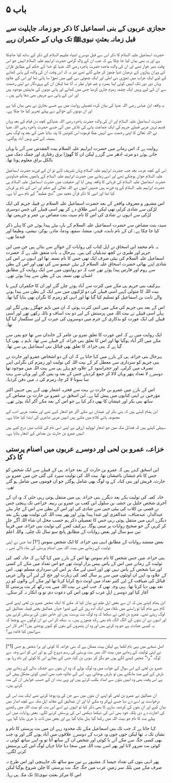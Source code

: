 # باب ۵

## حجازی عربوں کے بنی اسماعیل کا ذکر جو زمانہ جاہلیت سے قبل زمانہ بعثتِ نبویﷺ تک وہاں کے حکمران رہے

حضرت اسماعیل علیہ السلام کا ذکر اس سے قبل دوسرے انبیاء علیہم السلام کے ذکر کے ساتھ کیا جاچکا ہے اور یہ بھی بیان کیا جا چکا ہے کہ جب ان کے والد گرامی حضرت ابراہیم علیہ السلام انہیں جو اس وقت شیر خوار تھے اور ان کی والدہ ماجدہ حضرت ہاجرہ رضی اللہ عنہا کو خدا کے حکم کے مطابق فاران کے ویران پہاڑوں کے درمیان تنہا چھوڑ کر چلے گئے تھے نیز یہ کہ اس وقت ان کی والدہ کے پاس کھانے کے لیے ایک جراب میں تھوڑی سی املی اور ایک چھوٹی سی کپی میں تھوڑا سا پانی تھا اور اس کے علاوہ وہاں دور دور تک انہیں کوئی اپنا ہمدرد و غم خوار نظر نہ آتا تھا لیکن ان کے پروردگار نے اپنی رحمت سے ان کے لیے وہیں ایک چشمہ زمزم جاری کردیا جس میں کھانے اور پانی دونوں کی ماہیتیں موجود ہیں اور اس کے پانی سے مریض بھی شفا پاتے ہیں ۔

یہ واقعہ ابن عباس رضی اللہ عنہا کی بیان کردہ تفصیلی روایت میں ہے جسے بخاریؒ نے بھی بیان کیا ہے اور ان دونوں کے حوالے سے پہلے تحریر کیا جا چکا ہے۔

حضرت اسماعیل علیہ السلام اور ان کی والدہ حضرت ہاجرہ رضی اللہ عنہاکے کچھ دن قیام کے بعد وہاں قدیم ترین عربی قبیلے جرہم کی ایک جماعت پانی کی تلاش میں آئی جسے حضرت ہاجرہ رضی اللہ عنہا نے اللہ تعالیٰ کا اپنی رحمت سے انہیں عطا فرمودہ اس کنوئیں کا پتہ بتایا جس کے بعد وہ لوگ بھی ہمیشہ کے لیے وہیں آباد ہوگئے۔

روایت ہے کہ اس زمانے میں حضرت ابراہیم علیہ السلام بیت المقدس سے آتے یا وہاں جاتے ہوئے دو مرتبہ ادھر سے گزرے لیکن ان کا گھوڑا برق رفتاری اور چمک دمک میں بالکل براق معلوم ہوتا تھا۔

اس کے کچھ عرصہ بعد جب حضرت ابراہیم علیہ السلام وہاں تشریف لائے تو ان کے فرزند حضرت اسماعیل علیہ السلام جوان ہوچکے تھے اور اسی زمانے میں حضرت ابراہیم علیہ السلام کے ہاتھوں بحکم خداوندی حضرت اسماعیل علیہ السلام کی قربانی کا واقعہ پیش آیا اور حقیقت میں حضرت اسماعیل علیہ السلام ہی حضرت ابراہیم علیہ السلام کے وہ فرزند ہیں جنہیں انہوں نے اللہ تعالیٰ کے حکم اور اس کے نام پر قربان کیا تھا اور انہی کا ذکر قرآن مجید میں ”ذبح عظیم“ کے نام سے آیا ہے۔

اس مشہور و معروف واقعے کے بعد حضرت اسماعیل علیہ السلام نے قبیلہ جرہم کی ایک لڑکی سے شادی کرلی تھی لیکن اسے طلاق دے کر پھر اسی قبیلے کی جس دوسری لڑکی سے انہوں نے شادی کی اس کا نام سیدہ بنت مضاض بن عمر و جرہمی تھا۔

سیدہ بنت مضاض سے حضرت اسماعیل علیہ السلام کے بارہ بیٹے پیدا ہوئے جن کا پہلے ذکر کیا جا چکا ہے۔ ان کے نام نابت، قیدر، منشا، سمع، ودما، مادر، یوکر، نیشی، وطیما اور قیدما تھے۔

یہ نام محمد ابن اسحاق نے اہل کتاب کی روایات کے حوالے سے بتائے ہیں جن میں ابن جریر اور طبری نے کچھ تبدیلیاں کی ہیں۔ بہرحال یہ بات متفق علیہ ہے کہ حضرت اسماعیل علیہ السلام کی بیٹی صرف ایک تھی جس کا نام نسمہ تھا اور انہوں نے اس کی شادی اپنے بھائی حضرت اسحاق علیہ السلام کے بیٹے عیصو سے کی تھی اور اس کے بطن سے روم اور فارس پیدا ہوئے تھے جب کہ دو روایتوں میں سے ایک روایت کے مطابق اشبان بھی نسمہ ہی کے بطن سے پیدا ہوئے تھے۔

بہرکیف بنی جرہم ہی مکے میں کثرت سے آباد ہوتے چلے گئے اور ان کا حکمران کہیے یا بیت اللہ کا متولی کہیے اسی قبیلے کی دو لڑکیوں میں سے ایک کے بطن سے پیدا ہونے والے نابت بن اسماعیل کو تسلیم کیا گیا تھا اور انہی کو زمزم کا نگران بھی بنایا گیا تھا۔

اس کے بعد بنی جرہم کی مکے میں اتنی کثرت ہوئی کہ ان میں باہم جھگڑے ہونے لگے اور پہلے اسی قبیلے نے بیت اللہ میں پرستش کے لیے دو بت اساف و نائلہ رکھے تھے اور اسی قبیلے کی ایک عورت کو بدکاری کے جرم میں دوسروں کی عبرت کے لیے سنگسار کیا گیا تھا۔

ایک روایت میں ہے کہ اس عورت کا تعلق نمرو بن عامر کے خاندان سے تھا جو یمن سے مکے میں آکر آباد ہوگیا تھا اور اس کا تعلق بنی خزاعہ کے قبیلے سے تھا۔ تاہم یہ بھی کہا گیا ہے کہ بنی خزاعہ کا تعلق بھی قبائل بنی اسماعیل ہی سے تھا۔

بہرحال بنی خزاعہ ہی کے بارے میں کہا جاتا ہے کہ ان کے دو اشخاص عمرو اور حارث نے بنی جرہم کو سرداری سے معطل کر کے بیت اللہ کی تولیت اور زمزم کی نگرانی اپنے تصرف میں کرلی۔ اور حجراسود کے علاوہ جو پہلے ہی سے بیت اللہ میں موجود تھا دوسرے لا تعداد پتھر وہاں لالا کر جمع کردیئے جس کے بعد وہ یمن گئے اور وہاں سے بہت سا سونا لا کر چاہ زمزم کی تہ میں دفن کردیا۔

اس کے بارے میں عمرو بن حارث نے بہت سے فخریہ اشعار بھی کہے ہیں جنہیں اکثر مؤرخین نے اپنی کتابوں میں پیش کیا ہے۔ ابن اسحٰق نے عمرو بن حارث بن مضاض کے ساتھ بنی بکر اور غیشان کا بھی ذکر کیا ہے جو اس کے بعد مکے آکر آباد ہوئے تھے۔

ابن ہشام کہتے ہیں کہ بنی بکر اور غیشان نے مکے آکر جو اشعار کہے تھے اور متعدد عربی ادب کے مجموعہ ہائے کلام میں ملتے ہیں انہیں عربی شاعری کی ابتدا کہا جاتا ہے۔

سہیلی کہتے ہیں کہ فضائل مکہ میں جو اشعار ابوولید ازرقی نے اپنی اسی نام کی کتاب میں درج کیے ہیں انہیں عمرو بن حارث بن مضاض کے اشعار بتایا ہے۔

## خزاعہ، عمرو بن لحی اور دوسرے عربوں میں اصنام پرستی کا ذکر

ابن اسحٰق کہتے ہیں کہ عمرو بن حارث کے بعد خزاعہ ہی کے قبیلے سے ایک شخص کو جس کا نام غبشان یاغیشان تھا۔ بیت اللہ کی تولیت سپرد کی گئی جن میں عمرو بن حارث، قریش اور بنی کنانہ کے وہ لوگ بھی شامل ہوگئے جو ان قوموں میں شامل ہو گئے تھے۔

خانہ کعبہ کی تولیت یکے بعد دیگرے بنی خزاعہ ہی میں منتقل ہوتی رہی حتٰی کہ وہ ان کے آخری شخص حلیل بن جشیہ بن سلول ابن کعب بن عمرو بن ربیعہ خزاعی تک پہنچی جس نے قصی بن کلاب کی بیٹی حبی سے شادی کی اور اس کے بطن سے اس کے چار بیٹے عبدالدار، عبدمناف، عبدالعزی اور عبدا پیدا ہوئے اور پھر بیت اللہ کی تولیت بھی یکے بعد دیگرے انہی میں منتقل ہوتی رہی جس کا تفصیلی ذکر ہم حسب محل ان شاء اللہ آگے چل کر کریں گے جو صحیح روایات پر مبنی ہوگا۔ بہرکیف کعبے کی تولیت بنی خزاعہ میں قریباً تین سو سال اور بعض روایات کے مطابق پانچ سو سال تک چلی۔ واللہ اعلم

بعض مستند روایات کے مطابق انہی بنی خزاعہ کا ایک شخص سوس [^1] تھا جس نے اپنی تولیت کے زمانے میں بیت اللہ میں اصنام پرستی کی بناء ڈالی تھی ۔

بنی خزاعہ میں جس شخص کا نام سوس تھا اس کے بارے میں کہا گیا ہے کہ خانہ کعبہ کی تولیت کے زمانے میں اس کے پاس بیس ہزار اونٹ تھے جو اس تعداد میں مکے کے کسی اور تنہا شخص کے پاس نہیں تھے اور اسی لیے مکہ پر اس کی سرداری مسلم تھی۔ اس کے علاوہ وہ اپنے ان اونٹوں میں سے ہر سال کعبہ کی زیارت اور حج کے لیے آنے والے عربی قبائل کی ضیافت کے لیے کثیر تعداد میں اونٹ ذبح کرایا کرتا تھا اور مکے آنے والوں کو زر نقد بھی دیا کرتا تھا۔ یہی وجہ تھی کہ جب اس نے بیت اللہ میں بت رکھ کر بت پرستی کا آغاز کیا اور دوسرے اہلِ عرب کو بھی اس کی دعوت دی تو وہ انکار نہ کر سکے۔

ابن ہشام کہتے ہیں کہ ان سے بعض اہل علم نے بیان کیا کہ مکے کا ایک شخص عمرو بن لحی اپنے کسی کام سے شام گیا تو راستے میں بلقاء میں ایک آدھ روز کے لیے ٹھہرا جہاں عمالیق یعنی قبیلہ عمالیق کے لوگ رہتے تھے۔ عمرو بن لحی نے دیکھا کہ وہ لوگ بت پرست ہیں اور خاص بتوں کی پرستش کرتے ہیں اور انہوں نے ان بتوں کے الگ الگ نام بھی رکھ چھوڑے ہیں۔ یہ دیکھ کر اس نے ان لوگوں سے پوچھا کہ یہ کیسی عبادت ہے جو وہ کرتے ہیں اور وہ ان پتھروں کے بتوں کو کیوں پوجتے ہیں؟ آخر کار اس سےانہیں کیا فائدہ ہے؟

---

[^1] اصل نسخے میں یہی نام لکھا ہے لیکن بہت ممکن ہے کہ بنی خزاعہ کا کوئی اور برا شخص ہو جس نے اپنی تولیت کے زمانے میں بیت اللہ میں بت پرستی کی رسم شروع کی ہو اور اس کو اسی وجہ سے لوگ ”برا“ شخص کہنے لگے ہوں جو بگڑ کر سوس بن گیا، جس کے بجائے اس کا کوئی اور نام رہا ہو۔

عمرو بن لحی کے اس سوال کے جواب میں وہ لوگ بولے کہ وہ ان بتوں سے خشک سالی کے زمانے میں بارش کے لیے مدد مانگتے ہیں تو بارش ہوجاتی ہے۔ اس کے علاوہ جب بھی انہیں کوئی مشکل پیش آتی ہے اس وقت بھی وہ انہیں بتوں سے امداد طلب کرتے ہیں اور وہی بت ان کے حسبِ خواہش ان کی مدد کرتے ہیں۔

ان عمالیق نے عمرو بن لحی کو اپنے ان بتوں میں سے جن کی وہ پوجا کرتے تھے ایک بت اس کی درخواست پر اسے دے دیا جسے لےکر وہ مکے آیا اور ان عمالیق کے عقائد اہل مکہ سے کچھ انداز میں بیان کیے اور ان بتوں کی کرشمہ سازی کا بھی ذکر کیا تو انہوں نے اسے اس بت کو بیت اللہ میں رکھنے کی اجازت دے دی بلکہ خود بھی اس کی دیکھا دیکھی اس کی پرستش کرنے لگے۔ بعض روایات میں اس پہلے بت کا نام جو بیت اللہ میں رکھا گیا ہبل بتایا گیا ہے اور بعض میں لات یا عزیٰ بتایا گیا ہے۔

کہا جاتا ہے کہ جب تک بنی اسماعیل مکے تک محدود رہے ان میں بت پرستی کا نام و نشان تک نہ تھا لیکن جوں جوں وہ عرب کے دوسرے علاقوں میں آباد ہوتے گئے اور وہ جب بھی کسی جگہ سے مکے آتے یا کوئی اور شخص ان کے ساتھ آتا تو وہ اپنے ساتھ کوئی نہ کوئی بت ضرور لاتا اور پھر اسے بیت اللہ میں سجا دیا جاتا جہاں لوگ اس کی پرستش کرنے لگتے۔

پھر انہی بتوں کی تعداد جیسا کہ مشہور ہے تین سو ساٹھ تک جاپہنچی اور اس طرح نہ صرف مکے میں بلکہ سر زمینِ عرب میں جگہ جگہ بت پرستی کا چلن شروع ہوگیا لیکن اس کا مرکز بعثتِ نبویﷺ تک مکہ ہی رہا۔
